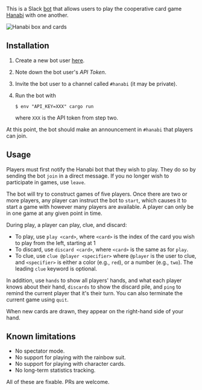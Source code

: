 This is a Slack [bot](https://api.slack.com/bot-users) that allows users
to play the cooperative card game
[Hanabi](https://en.wikipedia.org/wiki/Hanabi_(card_game)) with one
another.

![Hanabi box and cards](https://cf.geekdo-images.com/images/pic1600613_lg.jpg)

## Installation

 1. Create a new bot user [here](https://my.slack.com/services/new/bot).
 2. Note down the bot user's *API Token*.
 3. Invite the bot user to a channel called `#hanabi` (it may be
    private).
 4. Run the bot with
    
    ```console
    $ env "API_KEY=XXX" cargo run
    ```

    where `XXX` is the API token from step two.

At this point, the bot should make an announcement in `#hanabi` that
players can join.

## Usage

Players must first notify the Hanabi bot that they wish to play. They do
so by sending the bot `join` in a direct message. If you no longer wish
to participate in games, use `leave`.

The bot will try to construct games of five players. Once there are two
or more players, any player can instruct the bot to `start`, which
causes it to start a game with however many players are available.
A player can only be in one game at any given point in time.

During play, a player can play, clue, and discard:

 - To play, use `play <card>`, where `<card>` is the index of the card
   you wish to play from the left, starting at 1
 - To discard, use `discard <card>`, where `<card>` is the same as for
   `play`.
 - To clue, use `clue @player <specifier>` where `@player` is the user
   to clue, and `<specifier>` is either a color (e.g., `red`), or a
   number (e.g., `two`). The leading `clue` keyword is optional.

In addition, use `hands` to show all players' hands, and what each
player knows about their hand, `discards` to show the discard pile, and
`ping` to remind the current player that it's their turn. You can also
terminate the current game using `quit`.

When new cards are drawn, they appear on the right-hand side of your
hand.

## Known limitations

 - No spectator mode.
 - No support for playing with the rainbow suit.
 - No support for playing with character cards.
 - No long-term statistics tracking.

All of these are fixable. PRs are welcome.
